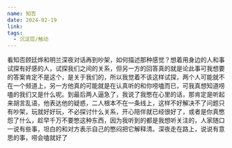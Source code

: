 ```yaml
---
name: 知否
date: 2024-02-19
link: 
tags:
  - 沉淀层/触动
---
```

看知否顾廷烨和明兰深夜对话再到吵架，如何描述那种感觉？想着用身边的人和事试探有好感的人，试探我们之间的关系，但另一方的回答真的就是论此事可我想要的答案肯定不是这个，是关于我们的，所以我觉着不该这样试探，两个人可能就不在一个频道上，另一方他真的可能就是在认真听的和你唠嗑而已，可我真想知道唠嗑的我们又是什么呢。到最后两人逼急了，我说了我憋在心里的话，那肯定是听起来胡言乱语，他表达他的疑惑，二人根本不在一条线上，这样不好解决不了问题只有吵架，玩就好好玩，不必探讨什么关系，开心陪伴就已经很好了，或者是你真憋怨了什么，趁早千万不要憋这种东西，因为我听到的都是我想听关注的，人家随口一说有些事，坦白的和对方表示自己的憋闷把它解释清。深夜走在路上，说说有意思的事，唠会嗑就好了